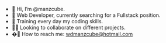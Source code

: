 - 👋 Hi, I’m @manzcube.
- :hear_no_evil: Web Developer, currently searching for a Fullstack position. 
- :muscle: Training every day my coding skills.
- 💞:eyes: Looking to collaborate on different projects.
- �:running: How to reach me: wdmanzcube@hotmail.com

<!---
manzcube/manzcube is a ✨ special ✨ repository because its `README.md` (this file) appears on your GitHub profile.
You can click the Preview link to take a look at your changes.
--->
